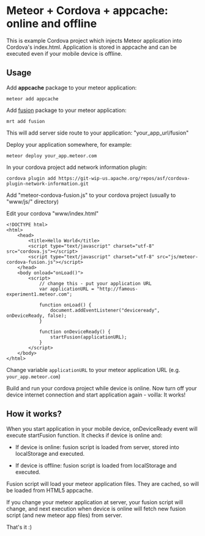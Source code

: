 Meteor + Cordova + appcache: online and offline
===============================================

This is example Cordova project which injects Meteor application into Cordova's index.html. Application is stored in appcache and can be executed even if your mobile device is offline.

Usage
-----

Add **appcache** package to your meteor application:

	meteor add appcache

Add [fusion](https://github.com/usefulio/meteor-fusion) package to your meteor application:

	mrt add fusion

This will add server side route to your application: "your_app_url/fusion"

Deploy your application somewhere, for example:

	meteor deploy your_app.meteor.com

In your cordova project add network information plugin:

	cordova plugin add https://git-wip-us.apache.org/repos/asf/cordova-plugin-network-information.git

Add "meteor-cordova-fusion.js" to your cordova project (usually to "www/js/" directory)

Edit your cordova "www/index.html"

	<!DOCTYPE html>
	<html>
    	<head>
        	<title>Hello World</title>
			<script type="text/javascript" charset="utf-8" src="cordova.js"></script>
			<script type="text/javascript" charset="utf-8" src="js/meteor-cordova-fusion.js"></script>
    	</head>
		<body onload="onLoad()">
			<script>
				// change this - put your application URL
				var applicationURL = "http://famous-experiment1.meteor.com";

				function onLoad() {
					document.addEventListener("deviceready", onDeviceReady, false);
				}

				function onDeviceReady() {
					startFusion(applicationURL);
				}
			</script>
		</body>
	</html>

Change variable `applicationURL` to your meteor application URL (e.g. `your_app.meteor.com`)

Build and run your cordova project while device is online. Now turn off your device internet connection and start application again - voilla: It works!

How it works?
-------------

When you start application in your mobile device, onDeviceReady event will execute startFusion function. It checks if device is online and: 

- If device is online: fusion script is loaded from server, stored into localStorage and executed.

- If device is offline: fusion script is loaded from localStorage and executed.

Fusion script will load your meteor application files. They are cached, so will be loaded from HTML5 appcache.

If you change your meteor application at server, your fusion script will change, and next execution when device is online will fetch new fusion script (and new meteor app files) from server.


That's it :)
